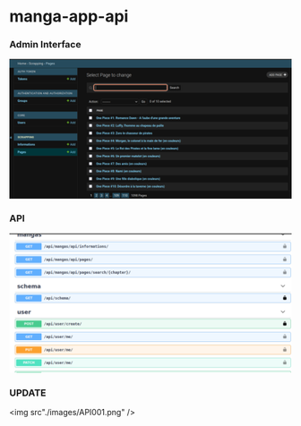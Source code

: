 # manga-app-api

### Admin Interface
<img src="./images/djangoInterface.png" />

<p></p>

### API
<img src="./images/API.png" />

### UPDATE
<img src"./images/API001.png" />
